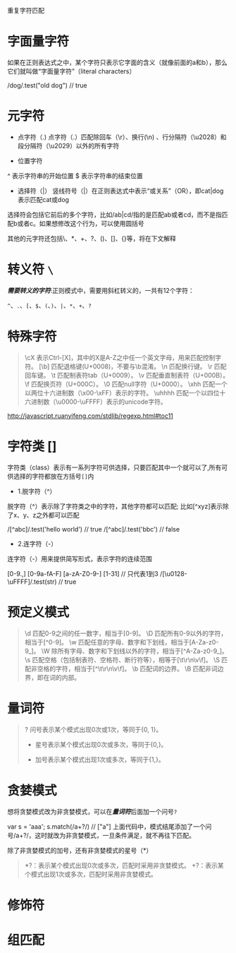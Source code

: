 重复字符匹配

# 字面量字符

如果在正则表达式之中，某个字符只表示它字面的含义（就像前面的a和b），那么它们就叫做“字面量字符”（literal characters）

/dog/.test("old dog") // true

# 元字符

- 点字符（.)
点字符（.）匹配除回车（\r）、换行(\n) 、行分隔符（\u2028）和段分隔符（\u2029）以外的所有字符

- 位置字符

^ 表示字符串的开始位置
$ 表示字符串的结束位置

- 选择符（|）
竖线符号（|）在正则表达式中表示“或关系”（OR），即cat|dog表示匹配cat或dog

选择符会包括它前后的多个字符，比如/ab|cd/指的是匹配ab或者cd，而不是指匹配b或者c。如果想修改这个行为，可以使用圆括号

其他的元字符还包括\\、\*、+、?、()、[]、{}等，将在下文解释

# 转义符 `\`


***需要转义的字符***:正则模式中，需要用斜杠转义的，一共有12个字符：

`^`、`.`、`[`、`$`、`(`、`)`、`|`、`*`、`+`、`?`


# 特殊字符

> \cX 表示Ctrl-[X]，其中的X是A-Z之中任一个英文字母，用来匹配控制字符。
> [\b] 匹配退格键(U+0008)，不要与\b混淆。
> \n 匹配换行键。
> \r 匹配回车键。
> \t 匹配制表符tab（U+0009）。
> \v 匹配垂直制表符（U+000B）。
> \f 匹配换页符（U+000C）。
> \0 匹配null字符（U+0000）。
> \xhh 匹配一个以两位十六进制数（\x00-\xFF）表示的字符。
> \uhhhh 匹配一个以四位十六进制数（\u0000-\uFFFF）表示的unicode字符。

http://javascript.ruanyifeng.com/stdlib/regexp.html#toc11

# 字符类 []

字符类（class）表示有一系列字符可供选择，只要匹配其中一个就可以了,所有可供选择的字符都放在方括号`[]`内

- 1.脱字符（^）

脱字符（^）表示除了字符类之中的字符，其他字符都可以匹配; 比如[^xyz]表示除了x、y、z之外都可以匹配

/[^abc]/.test('hello world') // true
/[^abc]/.test('bbc') // false

- 2.连字符（-）

连字符（-）用来提供简写形式，表示字符的连续范围

[0-9.,]
[0-9a-fA-F]
[a-zA-Z0-9-]
[1-31] // 只代表1到3
/[\u0128-\uFFFF]/.test(str) // true


# 预定义模式

> \d 匹配0-9之间的任一数字，相当于[0-9]。
> \D 匹配所有0-9以外的字符，相当于[^0-9]。
> \w 匹配任意的字母、数字和下划线，相当于[A-Za-z0-9_]。
> \W 除所有字母、数字和下划线以外的字符，相当于[^A-Za-z0-9_]。
> \s 匹配空格（包括制表符、空格符、断行符等），相等于[\t\r\n\v\f]。
> \S 匹配非空格的字符，相当于[^\t\r\n\v\f]。
> \b 匹配词的边界。
> \B 匹配非词边界，即在词的内部。

# 量词符

> ? 问号表示某个模式出现0次或1次，等同于{0, 1}。
> * 星号表示某个模式出现0次或多次，等同于{0,}。
> + 加号表示某个模式出现1次或多次，等同于{1,}。

# 贪婪模式

想将贪婪模式改为非贪婪模式，可以在***量词符***后面加一个问号`?`

var s = 'aaa';
s.match(/a+?/) // ["a"]
上面代码中，模式结尾添加了一个问号/a+?/，这时就改为非贪婪模式，一旦条件满足，就不再往下匹配。

除了非贪婪模式的加号，还有非贪婪模式的星号（*）

> *?：表示某个模式出现0次或多次，匹配时采用非贪婪模式。
> +?：表示某个模式出现1次或多次，匹配时采用非贪婪模式。


# 修饰符

# 组匹配
